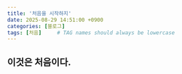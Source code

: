 ```yaml
---
title: '처음을 시작하지'
date: 2025-08-29 14:51:00 +0900
categories: [블로그]
tags: [처음]     # TAG names should always be lowercase
---
```


## 이것은 처음이다.